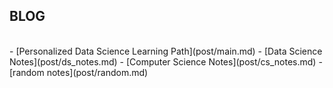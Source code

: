 ## BLOG
<br/>
- [Personalized Data Science Learning Path](post/main.md)
- [Data Science Notes](post/ds_notes.md)
- [Computer Science Notes](post/cs_notes.md)
- [random notes](post/random.md)
